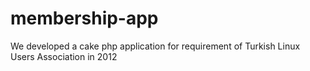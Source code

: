 # membership-app
We developed a cake php application for requirement of Turkish Linux Users Association in 2012
